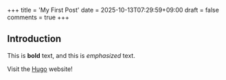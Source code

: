 +++
title = 'My First Post'
date = 2025-10-13T07:29:59+09:00
draft = false
comments = true
+++
## Introduction

This is **bold** text, and this is *emphasized* text.

Visit the [Hugo](https://gohugo.io) website!

